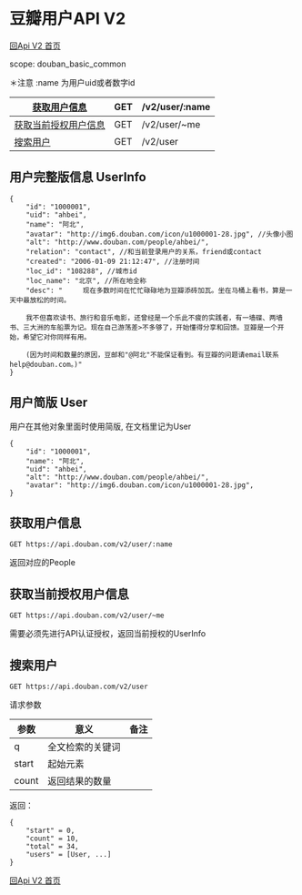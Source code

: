 # 豆瓣用户API V2

[回Api V2 首页](index.md)

scope: douban_basic_common

＊注意 :name 为用户uid或者数字id

| [获取用户信息](#get_user) | GET  | /v2/user/:name |
| ------------------------------------------------------------ | ---- | -------------- |
| [获取当前授权用户信息](#get_me) | GET  | /v2/user/~me   |
| [搜索用户](#search) | GET  | /v2/user       |

## 用户完整版信息 UserInfo

```
{
    "id": "1000001",
    "uid": "ahbei",
    "name": "阿北",
    "avatar": "http://img6.douban.com/icon/u1000001-28.jpg", //头像小图
    "alt": "http://www.douban.com/people/ahbei/",
    "relation": "contact", //和当前登录用户的关系，friend或contact
    "created": "2006-01-09 21:12:47", //注册时间
    "loc_id": "108288", //城市id
    "loc_name": "北京", //所在地全称
    "desc": "     现在多数时间在忙忙碌碌地为豆瓣添砖加瓦。坐在马桶上看书，算是一天中最放松的时间。

    我不但喜欢读书、旅行和音乐电影，还曾经是一个乐此不疲的实践者，有一墙碟、两墙书、三大洲的车船票为记。现在自己游荡差>不多够了，开始懂得分享和回馈。豆瓣是一个开始，希望它对你同样有用。

    (因为时间和数量的原因，豆邮和"@阿北"不能保证看到。有豆瓣的问题请email联系help@douban.com。)"
}
```

## 用户简版 User

用户在其他对象里面时使用简版, 在文档里记为User

```
{
    "id": "1000001",
    "name": "阿北",
    "uid": "ahbei",
    "alt": "http://www.douban.com/people/ahbei/",
    "avatar": "http://img6.douban.com/icon/u1000001-28.jpg",
}
```

## 获取用户信息

```
GET https://api.douban.com/v2/user/:name
```

返回对应的People

## 获取当前授权用户信息

```
GET https://api.douban.com/v2/user/~me
```

需要必须先进行API认证授权，返回当前授权的UserInfo

## 搜索用户

```
GET https://api.douban.com/v2/user
```

请求参数

| 参数  | 意义             | 备注 |
| ----- | ---------------- | ---- |
| q     | 全文检索的关键词 |      |
| start | 起始元素         |      |
| count | 返回结果的数量   |      |

返回：

```
{
    "start" = 0,
    "count" = 10,
    "total" = 34,
    "users" = [User, ...]
}
```

[回Api V2 首页](index.md)